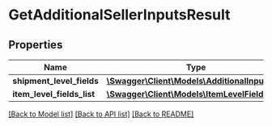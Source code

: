 # GetAdditionalSellerInputsResult

## Properties
Name | Type | Description | Notes
------------ | ------------- | ------------- | -------------
**shipment_level_fields** | [**\Swagger\Client\Models\AdditionalInputsList**](AdditionalInputsList.md) |  | [optional] 
**item_level_fields_list** | [**\Swagger\Client\Models\ItemLevelFieldsList**](ItemLevelFieldsList.md) |  | [optional] 

[[Back to Model list]](../../README.md#documentation-for-models) [[Back to API list]](../../README.md#documentation-for-api-endpoints) [[Back to README]](../../README.md)

